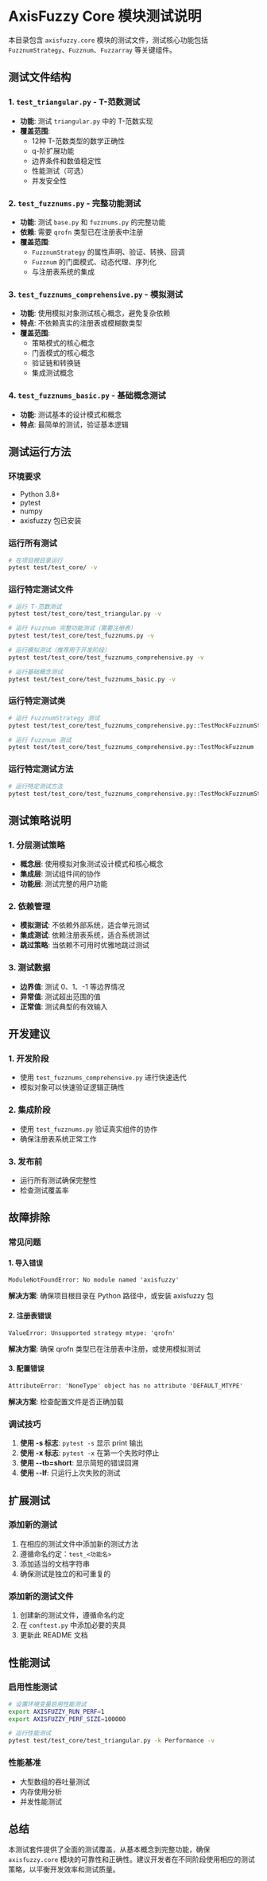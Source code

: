 # AxisFuzzy Core 模块测试说明

本目录包含 `axisfuzzy.core` 模块的测试文件，测试核心功能包括 `FuzznumStrategy`、`Fuzznum`、`Fuzzarray` 等关键组件。

## 测试文件结构

### 1. `test_triangular.py` - T-范数测试
- **功能**: 测试 `triangular.py` 中的 T-范数实现
- **覆盖范围**: 
  - 12种 T-范数类型的数学正确性
  - q-阶扩展功能
  - 边界条件和数值稳定性
  - 性能测试（可选）
  - 并发安全性

### 2. `test_fuzznums.py` - 完整功能测试
- **功能**: 测试 `base.py` 和 `fuzznums.py` 的完整功能
- **依赖**: 需要 `qrofn` 类型已在注册表中注册
- **覆盖范围**:
  - `FuzznumStrategy` 的属性声明、验证、转换、回调
  - `Fuzznum` 的门面模式、动态代理、序列化
  - 与注册表系统的集成

### 3. `test_fuzznums_comprehensive.py` - 模拟测试
- **功能**: 使用模拟对象测试核心概念，避免复杂依赖
- **特点**: 不依赖真实的注册表或模糊数类型
- **覆盖范围**:
  - 策略模式的核心概念
  - 门面模式的核心概念
  - 验证链和转换链
  - 集成测试概念

### 4. `test_fuzznums_basic.py` - 基础概念测试
- **功能**: 测试基本的设计模式和概念
- **特点**: 最简单的测试，验证基本逻辑

## 测试运行方法

### 环境要求
- Python 3.8+
- pytest
- numpy
- axisfuzzy 包已安装

### 运行所有测试
```bash
# 在项目根目录运行
pytest test/test_core/ -v
```

### 运行特定测试文件
```bash
# 运行 T-范数测试
pytest test/test_core/test_triangular.py -v

# 运行 Fuzznum 完整功能测试（需要注册表）
pytest test/test_core/test_fuzznums.py -v

# 运行模拟测试（推荐用于开发阶段）
pytest test/test_core/test_fuzznums_comprehensive.py -v

# 运行基础概念测试
pytest test/test_core/test_fuzznums_basic.py -v
```

### 运行特定测试类
```bash
# 运行 FuzznumStrategy 测试
pytest test/test_core/test_fuzznums_comprehensive.py::TestMockFuzznumStrategy -v

# 运行 Fuzznum 测试
pytest test/test_core/test_fuzznums_comprehensive.py::TestMockFuzznum -v
```

### 运行特定测试方法
```bash
# 运行特定测试方法
pytest test/test_core/test_fuzznums_comprehensive.py::TestMockFuzznumStrategy::test_attribute_validation -v
```

## 测试策略说明

### 1. 分层测试策略
- **概念层**: 使用模拟对象测试设计模式和核心概念
- **集成层**: 测试组件间的协作
- **功能层**: 测试完整的用户功能

### 2. 依赖管理
- **模拟测试**: 不依赖外部系统，适合单元测试
- **集成测试**: 依赖注册表系统，适合系统测试
- **跳过策略**: 当依赖不可用时优雅地跳过测试

### 3. 测试数据
- **边界值**: 测试 0、1、-1 等边界情况
- **异常值**: 测试超出范围的值
- **正常值**: 测试典型的有效输入

## 开发建议

### 1. 开发阶段
- 使用 `test_fuzznums_comprehensive.py` 进行快速迭代
- 模拟对象可以快速验证逻辑正确性

### 2. 集成阶段
- 使用 `test_fuzznums.py` 验证真实组件的协作
- 确保注册表系统正常工作

### 3. 发布前
- 运行所有测试确保完整性
- 检查测试覆盖率

## 故障排除

### 常见问题

#### 1. 导入错误
```
ModuleNotFoundError: No module named 'axisfuzzy'
```
**解决方案**: 确保项目根目录在 Python 路径中，或安装 axisfuzzy 包

#### 2. 注册表错误
```
ValueError: Unsupported strategy mtype: 'qrofn'
```
**解决方案**: 确保 qrofn 类型已在注册表中注册，或使用模拟测试

#### 3. 配置错误
```
AttributeError: 'NoneType' object has no attribute 'DEFAULT_MTYPE'
```
**解决方案**: 检查配置文件是否正确加载

### 调试技巧

1. **使用 -s 标志**: `pytest -s` 显示 print 输出
2. **使用 -x 标志**: `pytest -x` 在第一个失败时停止
3. **使用 --tb=short**: 显示简短的错误回溯
4. **使用 --lf**: 只运行上次失败的测试

## 扩展测试

### 添加新的测试
1. 在相应的测试文件中添加新的测试方法
2. 遵循命名约定：`test_<功能名>`
3. 添加适当的文档字符串
4. 确保测试是独立的和可重复的

### 添加新的测试文件
1. 创建新的测试文件，遵循命名约定
2. 在 `conftest.py` 中添加必要的夹具
3. 更新此 README 文档

## 性能测试

### 启用性能测试
```bash
# 设置环境变量启用性能测试
export AXISFUZZY_RUN_PERF=1
export AXISFUZZY_PERF_SIZE=100000

# 运行性能测试
pytest test/test_core/test_triangular.py -k Performance -v
```

### 性能基准
- 大型数组的吞吐量测试
- 内存使用分析
- 并发性能测试

## 总结

本测试套件提供了全面的测试覆盖，从基本概念到完整功能，确保 `axisfuzzy.core` 模块的可靠性和正确性。建议开发者在不同阶段使用相应的测试策略，以平衡开发效率和测试质量。
